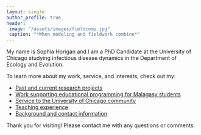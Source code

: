 ```yaml
---
layout: single
author_profile: true
header:
 image: "/assets/images/fieldcomp.jpg"
 caption: "*When modeling and fieldwork combine*"
---
```


My name is Sophia Horigan and I am a PhD Candidate at the University of Chicago studying infectious disease dynamics in the Department of Ecology and Evolution.

To learn more about my work, service, and interests, check out my:

* [Past and current research projects](/research)
* [Work supporting educational programming for Malagasy students](/outreachprogramming)
* [Service to the University of Chicago community](/community)
* [Teaching experience](/teaching)
* [Background and contact information](/about)

Thank you for visiting! Please contact me with any questions or comments.
